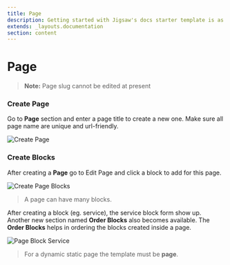 ```yaml
---
title: Page
description: Getting started with Jigsaw's docs starter template is as easy as 1, 2, 3.
extends: _layouts.documentation
section: content
---
```


# Page

> **Note:** Page slug cannot be edited at present

<a name="create-page"></a>
### Create Page

Go to **Page** section and enter a page title to create a new one. Make sure all page name are unique and url-friendly.

![Create Page](/assets/cms/docs/Page.png)

<a name="create-blocks"></a>
### Create Blocks

After creating a **Page** go to Edit Page and click a block to add for this page.

![Create Page Blocks](/assets/cms/docs/PageBlocks.png)

> A page can have many blocks.

After creating a block (eg. service), the service block form show up.
Another new section named **Order Blocks** also becomes available. The **Order Blocks** helps in ordering the blocks created inside a page.

![Page Block Service](/assets/cms/docs/PageBlockCreate.png)

> For a dynamic static page the template must be **page**.
